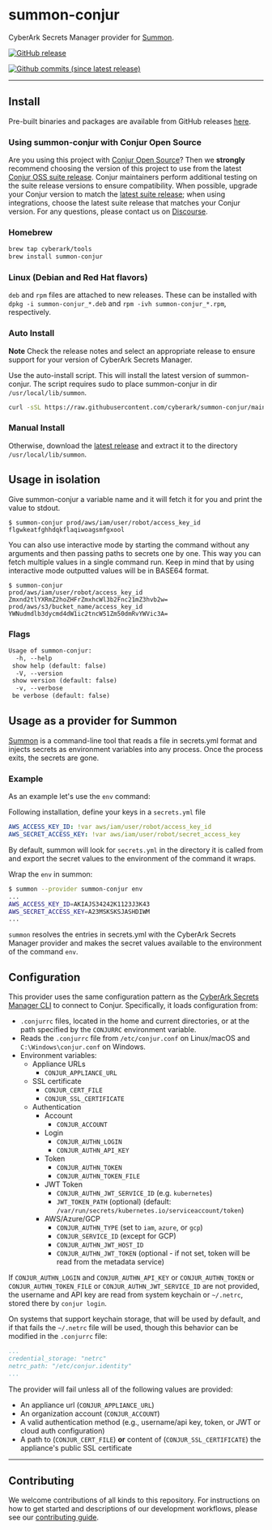 # summon-conjur

CyberArk Secrets Manager provider for [Summon](https://github.com/cyberark/summon).

[![GitHub release](https://img.shields.io/github/release/cyberark/summon-conjur.svg)](https://github.com/cyberark/summon-conjur/releases/latest)

[![Github commits (since latest release)](https://img.shields.io/github/commits-since/cyberark/summon-conjur/latest.svg)](https://github.com/cyberark/summon-conjur/commits/main)

---

## Install

Pre-built binaries and packages are available from GitHub releases
[here](https://github.com/cyberark/summon-conjur/releases).

### Using summon-conjur with Conjur Open Source

Are you using this project with [Conjur Open Source](https://github.com/cyberark/conjur)? Then we
**strongly** recommend choosing the version of this project to use from the latest [Conjur OSS
suite release](https://docs.conjur.org/Latest/en/Content/Overview/Conjur-OSS-Suite-Overview.html).
Conjur maintainers perform additional testing on the suite release versions to ensure
compatibility. When possible, upgrade your Conjur version to match the
[latest suite release](https://docs.conjur.org/Latest/en/Content/ReleaseNotes/ConjurOSS-suite-RN.htm);
when using integrations, choose the latest suite release that matches your Conjur version. For any
questions, please contact us on [Discourse](https://discuss.cyberarkcommons.org/c/conjur/5).

### Homebrew

```bash
brew tap cyberark/tools
brew install summon-conjur
```

### Linux (Debian and Red Hat flavors)

`deb` and `rpm` files are attached to new releases.
These can be installed with `dpkg -i summon-conjur_*.deb` and
`rpm -ivh summon-conjur_*.rpm`, respectively.

### Auto Install

**Note** Check the release notes and select an appropriate release to ensure support for your version of CyberArk Secrets Manager.

Use the auto-install script. This will install the latest version of summon-conjur.
The script requires sudo to place summon-conjur in dir `/usr/local/lib/summon`.

```bash
curl -sSL https://raw.githubusercontent.com/cyberark/summon-conjur/main/install.sh | bash
```

### Manual Install

Otherwise, download the [latest release](https://github.com/cyberark/summon-conjur/releases) and extract it to the directory `/usr/local/lib/summon`.

## Usage in isolation

Give summon-conjur a variable name and it will fetch it for you and print the value to stdout.

```shell
$ summon-conjur prod/aws/iam/user/robot/access_key_id
flgwkeatfghhdqkflaqiwoagsmfgxool
```

You can also use interactive mode by starting the command without any arguments 
and then passing paths to secrets one by one. This way you can fetch multiple values in a single command run.
Keep in mind that by using interactive mode outputted values will be in BASE64 format.

```shell
$ summon-conjur
prod/aws/iam/user/robot/access_key_id
Zmxnd2tlYXRmZ2hoZHFrZmxhcWl3b2Fnc21mZ3hvb2w=
prod/aws/s3/bucket_name/access_key_id
YWNudmdlb3dycmd4dW1ic2tncW51Zm50dmRvYWVic3A=
```

### Flags

```txt
Usage of summon-conjur:
  -h, --help
 show help (default: false)
  -V, --version
 show version (default: false)
  -v, --verbose
 be verbose (default: false)
```

## Usage as a provider for Summon

[Summon](https://github.com/cyberark/summon/) is a command-line tool that reads a file in secrets.yml format and injects secrets as environment variables into any process. Once the process exits, the secrets are gone.

### Example

As an example let's use the `env` command:

Following installation, define your keys in a `secrets.yml` file

```yml
AWS_ACCESS_KEY_ID: !var aws/iam/user/robot/access_key_id
AWS_SECRET_ACCESS_KEY: !var aws/iam/user/robot/secret_access_key
```

By default, summon will look for `secrets.yml` in the directory it is called from and export the secret values to the environment of the command it wraps.

Wrap the `env` in summon:

```sh
$ summon --provider summon-conjur env
...
AWS_ACCESS_KEY_ID=AKIAJS34242K1123J3K43
AWS_SECRET_ACCESS_KEY=A23MSKSKSJASHDIWM
...
```

`summon` resolves the entries in secrets.yml with the CyberArk Secrets Manager provider and makes the secret values available to the environment of the command `env`.

## Configuration

This provider uses the same configuration pattern as the [CyberArk Secrets Manager CLI](https://github.com/cyberark/conjur-cli-go)
to connect to Conjur. Specifically, it loads configuration from:

* `.conjurrc` files, located in the home and current directories, or at the
    path specified by the `CONJURRC` environment variable.
* Reads the `.conjurrc` file from `/etc/conjur.conf` on Linux/macOS and `C:\Windows\conjur.conf` on Windows.
* Environment variables:
  * Appliance URLs
    * `CONJUR_APPLIANCE_URL`
  * SSL certificate
    * `CONJUR_CERT_FILE`
    * `CONJUR_SSL_CERTIFICATE`
  * Authentication
    * Account
      * `CONJUR_ACCOUNT`
    * Login
      * `CONJUR_AUTHN_LOGIN`
      * `CONJUR_AUTHN_API_KEY`
    * Token
      * `CONJUR_AUTHN_TOKEN`
      * `CONJUR_AUTHN_TOKEN_FILE`
    * JWT Token
      * `CONJUR_AUTHN_JWT_SERVICE_ID`  (e.g. `kubernetes`)
      * `JWT_TOKEN_PATH` (optional)  (default: `/var/run/secrets/kubernetes.io/serviceaccount/token`)
    * AWS/Azure/GCP
      * `CONJUR_AUTHN_TYPE` (set to `iam`, `azure`, or `gcp`)
      * `CONJUR_SERVICE_ID` (except for GCP)
      * `CONJUR_AUTHN_JWT_HOST_ID`
      * `CONJUR_AUTHN_JWT_TOKEN` (optional - if not set, token will be read from the metadata service)


If `CONJUR_AUTHN_LOGIN` and `CONJUR_AUTHN_API_KEY` or `CONJUR_AUTHN_TOKEN` or `CONJUR_AUTHN_TOKEN_FILE` or `CONJUR_AUTHN_JWT_SERVICE_ID` are not provided, the username and API key are read from system keychain or `~/.netrc`, stored there by `conjur login`.

On systems that support keychain storage, that will be used by default, and if that fails the `~/.netrc` file will be used,
though this behavior can be modified in the `.conjurrc` file:

```yaml
...
credential_storage: "netrc"
netrc_path: "/etc/conjur.identity"
...
```

The provider will fail unless all of the following values are provided:

* An appliance url (`CONJUR_APPLIANCE_URL`)
* An organization account (`CONJUR_ACCOUNT`)
* A valid authentication method (e.g., username/api key, token, or JWT or cloud auth configuration)
* A path to (`CONJUR_CERT_FILE`) **or** content of (`CONJUR_SSL_CERTIFICATE`) the appliance's public SSL certificate

---

## Contributing

We welcome contributions of all kinds to this repository. For instructions on how to get started and descriptions of our development workflows, please see our [contributing
guide][contrib].

[contrib]: CONTRIBUTING.md
